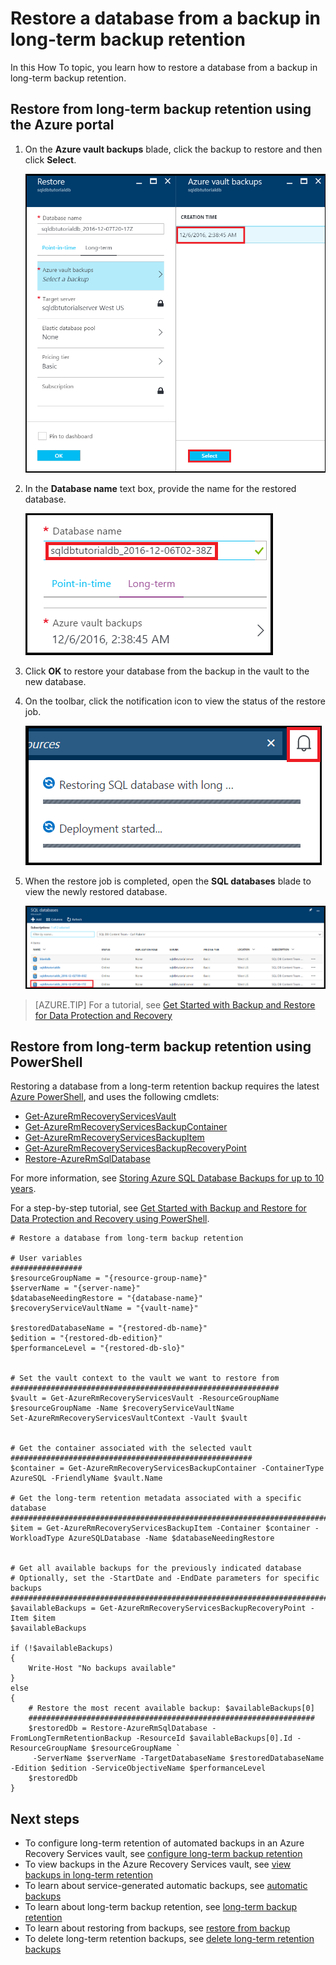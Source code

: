 <properties
    pageTitle="Restore a database from a backup in the Azure Recovery Services vault | Azure"
    description="Quick reference on how to restore a database for a backup in the Azure Recovery Services vault and the space used by those backups"
    services="sql-database"
    documentationcenter=""
    author="CarlRabeler"
    manager="jhubbard"
    editor="" />
<tags
    ms.assetid="ms.service: sql-database"
    ms.custom="business continuity"
    ms.devlang="NA"
    ms.workload="data-management"
    ms.topic="article"
    ms.tgt_pltfrm="NA"
    ms.date="12/22/2016"
    wacn.date=""
    ms.author="carlrab; sstein" />

# Restore a database from a backup in long-term backup retention

In this How To topic, you learn how to restore a database from a backup in long-term backup retention.


## Restore from long-term backup retention using the Azure portal

1. On the **Azure vault backups** blade, click the backup to restore and then click **Select**.

    ![select backup in vault](./media/sql-database-get-started-backup-recovery/select-backup-in-vault.png)

2. In the **Database name** text box, provide the name for the restored database.

    ![new database name](./media/sql-database-get-started-backup-recovery/new-database-name.png)

3. Click **OK** to restore your database from the backup in the vault to the new database.

4. On the toolbar, click the notification icon to view the status of the restore job.

    ![restore job progress from vault](./media/sql-database-get-started-backup-recovery/restore-job-progress-long-term.png)

5. When the restore job is completed, open the **SQL databases** blade to view the newly restored database.

    ![restored database from vault](./media/sql-database-get-started-backup-recovery/restored-database-from-vault.png)

> [AZURE.TIP]
> For a tutorial, see [Get Started with Backup and Restore for Data Protection and Recovery](/documentation/articles/sql-database-get-started-backup-recovery/)

## Restore from long-term backup retention using PowerShell

Restoring a database from a long-term retention backup requires the latest [Azure PowerShell](https://docs.microsoft.com/powershell/azureps-cmdlets-docs/), and uses the following cmdlets:

- [Get-AzureRmRecoveryServicesVault](https://docs.microsoft.com/powershell/resourcemanager/azurerm.recoveryservices/v2.3.0/get-azurermrecoveryservicesvault)
- [Get-AzureRmRecoveryServicesBackupContainer](https://docs.microsoft.com/powershell/resourcemanager/azurerm.recoveryservices.backup/v2.3.0/get-azurermrecoveryservicesbackupcontainer)
- [Get-AzureRmRecoveryServicesBackupItem](https://docs.microsoft.com/powershell/resourcemanager/azurerm.recoveryservices.backup/v2.3.0/get-azurermrecoveryservicesbackupitem)
- [Get-AzureRmRecoveryServicesBackupRecoveryPoint](https://docs.microsoft.com/powershell/resourcemanager/azurerm.recoveryservices.backup/v2.3.0/get-azurermrecoveryservicesbackuprecoverypoint)
- [Restore-AzureRmSqlDatabase](https://docs.microsoft.com/powershell/resourcemanager/azurerm.sql/v2.3.0/restore-azurermsqldatabase)

For more information, see [Storing Azure SQL Database Backups for up to 10 years](/documentation/articles/sql-database-long-term-retention/).

For a step-by-step tutorial, see [Get Started with Backup and Restore for Data Protection and Recovery using PowerShell](/documentation/articles/sql-database-get-started-backup-recovery-powershell/).


	# Restore a database from long-term backup retention

	# User variables
	################
	$resourceGroupName = "{resource-group-name}"
	$serverName = "{server-name}"
	$databaseNeedingRestore = "{database-name}"
	$recoveryServiceVaultName = "{vault-name}"

	$restoredDatabaseName = "{restored-db-name}"
	$edition = "{restored-db-edition}"
	$performanceLevel = "{restored-db-slo}"


	# Set the vault context to the vault we want to restore from
	############################################################
	$vault = Get-AzureRmRecoveryServicesVault -ResourceGroupName $resourceGroupName -Name $recoveryServiceVaultName
	Set-AzureRmRecoveryServicesVaultContext -Vault $vault


	# Get the container associated with the selected vault
	######################################################
	$container = Get-AzureRmRecoveryServicesBackupContainer -ContainerType AzureSQL -FriendlyName $vault.Name

	# Get the long-term retention metadata associated with a specific database
	##########################################################################
	$item = Get-AzureRmRecoveryServicesBackupItem -Container $container -WorkloadType AzureSQLDatabase -Name $databaseNeedingRestore


	# Get all available backups for the previously indicated database
	# Optionally, set the -StartDate and -EndDate parameters for specific backups
	#############################################################################
	$availableBackups = Get-AzureRmRecoveryServicesBackupRecoveryPoint -Item $item
	$availableBackups

	if (!$availableBackups)
	{
	    Write-Host "No backups available"
	}
	else
	{
	    # Restore the most recent available backup: $availableBackups[0]
	    ################################################################
	    $restoredDb = Restore-AzureRmSqlDatabase -FromLongTermRetentionBackup -ResourceId $availableBackups[0].Id -ResourceGroupName $resourceGroupName ` 
	     -ServerName $serverName -TargetDatabaseName $restoredDatabaseName -Edition $edition -ServiceObjectiveName $performanceLevel
	    $restoredDb
	}



## Next steps

- To configure long-term retention of automated backups in an Azure Recovery Services vault, see [configure long-term backup retention](/documentation/articles/sql-database-configure-long-term-retention/)
- To view backups in the Azure Recovery Services vault, see [view backups in long-term retention](/documentation/articles/sql-database-view-backups-in-vault/)
- To learn about service-generated automatic backups, see [automatic backups](/documentation/articles/sql-database-automated-backups/)
- To learn about long-term backup retention, see [long-term backup retention](/documentation/articles/sql-database-long-term-retention/)
- To learn about restoring from backups, see [restore from backup](/documentation/articles/sql-database-recovery-using-backups/)
- To delete long-term retention backups, see [delete long-term retention backups](/documentation/articles/sql-database-long-term-retention-delete/)